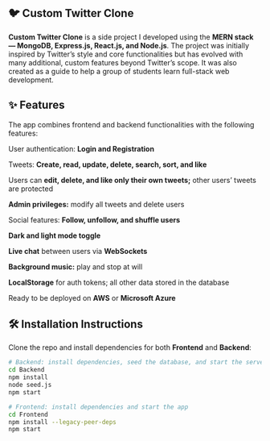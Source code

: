## 🐦 Custom Twitter Clone

**Custom Twitter Clone** is a side project I developed using the **MERN stack — MongoDB, Express.js, React.js, and Node.js**. The project was initially inspired by Twitter’s style and core functionalities but has evolved with many additional, custom features beyond Twitter’s scope. It was also created as a guide to help a group of students learn full-stack web development.

## ✨ Features

The app combines frontend and backend functionalities with the following features:

User authentication: **Login and Registration**

Tweets: **Create, read, update, delete, search, sort, and like**

Users can **edit, delete, and like only their own tweets;** other users’ tweets are protected

**Admin privileges:** modify all tweets and delete users

Social features: **Follow, unfollow, and shuffle users**

**Dark and light mode toggle**

**Live chat** between users via **WebSockets**

**Background music:** play and stop at will

**LocalStorage** for auth tokens; all other data stored in the database

Ready to be deployed on **AWS** or **Microsoft Azure**

## 🛠 Installation Instructions

Clone the repo and install dependencies for both **Frontend** and **Backend**:

```bash
# Backend: install dependencies, seed the database, and start the server
cd Backend
npm install
node seed.js
npm start

# Frontend: install dependencies and start the app
cd Frontend
npm install --legacy-peer-deps
npm start
```
